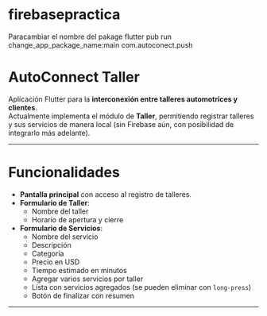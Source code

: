 # firebasepractica


Paracambiar el nombre del pakage
flutter pub run change_app_package_name:main com.autoconect.push

# AutoConnect Taller

Aplicación Flutter para la **interconexión entre talleres automotrices y clientes**.  
Actualmente implementa el módulo de **Taller**, permitiendo registrar talleres y sus servicios de manera local (sin Firebase aún, con posibilidad de integrarlo más adelante).

---

# Funcionalidades

- **Pantalla principal** con acceso al registro de talleres.
- **Formulario de Taller**:
  - Nombre del taller
  - Horario de apertura y cierre
- **Formulario de Servicios**:
  - Nombre del servicio
  - Descripción
  - Categoría
  - Precio en USD
  - Tiempo estimado en minutos
  - Agregar varios servicios por taller
  - Lista con servicios agregados (se pueden eliminar con `long-press`)
  - Botón de finalizar con resumen

---




